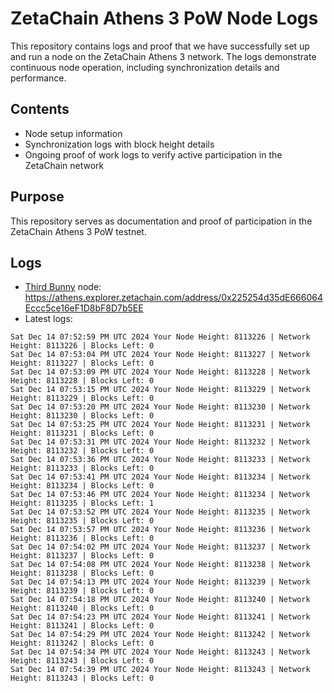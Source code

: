 # ZetaChain Athens 3 PoW Node Logs
This repository contains logs and proof that we have successfully set up and run a node on the ZetaChain Athens 3 network. The logs demonstrate continuous node operation, including synchronization details and performance.

## Contents
- Node setup information
- Synchronization logs with block height details
- Ongoing proof of work logs to verify active participation in the ZetaChain network

## Purpose
This repository serves as documentation and proof of participation in the ZetaChain Athens 3 PoW testnet.

## Logs

- [Third Bunny](https://thirdbunny.xyz/) node: https://athens.explorer.zetachain.com/address/0x225254d35dE666064Eccc5ce16eF1D8bF8D7b5EE
- Latest logs:
```
Sat Dec 14 07:52:59 PM UTC 2024 Your Node Height: 8113226 | Network Height: 8113226 | Blocks Left: 0
Sat Dec 14 07:53:04 PM UTC 2024 Your Node Height: 8113227 | Network Height: 8113227 | Blocks Left: 0
Sat Dec 14 07:53:09 PM UTC 2024 Your Node Height: 8113228 | Network Height: 8113228 | Blocks Left: 0
Sat Dec 14 07:53:15 PM UTC 2024 Your Node Height: 8113229 | Network Height: 8113229 | Blocks Left: 0
Sat Dec 14 07:53:20 PM UTC 2024 Your Node Height: 8113230 | Network Height: 8113230 | Blocks Left: 0
Sat Dec 14 07:53:25 PM UTC 2024 Your Node Height: 8113231 | Network Height: 8113231 | Blocks Left: 0
Sat Dec 14 07:53:31 PM UTC 2024 Your Node Height: 8113232 | Network Height: 8113232 | Blocks Left: 0
Sat Dec 14 07:53:36 PM UTC 2024 Your Node Height: 8113233 | Network Height: 8113233 | Blocks Left: 0
Sat Dec 14 07:53:41 PM UTC 2024 Your Node Height: 8113234 | Network Height: 8113234 | Blocks Left: 0
Sat Dec 14 07:53:46 PM UTC 2024 Your Node Height: 8113234 | Network Height: 8113235 | Blocks Left: 1
Sat Dec 14 07:53:52 PM UTC 2024 Your Node Height: 8113235 | Network Height: 8113235 | Blocks Left: 0
Sat Dec 14 07:53:57 PM UTC 2024 Your Node Height: 8113236 | Network Height: 8113236 | Blocks Left: 0
Sat Dec 14 07:54:02 PM UTC 2024 Your Node Height: 8113237 | Network Height: 8113237 | Blocks Left: 0
Sat Dec 14 07:54:08 PM UTC 2024 Your Node Height: 8113238 | Network Height: 8113238 | Blocks Left: 0
Sat Dec 14 07:54:13 PM UTC 2024 Your Node Height: 8113239 | Network Height: 8113239 | Blocks Left: 0
Sat Dec 14 07:54:18 PM UTC 2024 Your Node Height: 8113240 | Network Height: 8113240 | Blocks Left: 0
Sat Dec 14 07:54:23 PM UTC 2024 Your Node Height: 8113241 | Network Height: 8113241 | Blocks Left: 0
Sat Dec 14 07:54:29 PM UTC 2024 Your Node Height: 8113242 | Network Height: 8113242 | Blocks Left: 0
Sat Dec 14 07:54:34 PM UTC 2024 Your Node Height: 8113243 | Network Height: 8113243 | Blocks Left: 0
Sat Dec 14 07:54:39 PM UTC 2024 Your Node Height: 8113243 | Network Height: 8113243 | Blocks Left: 0
```
